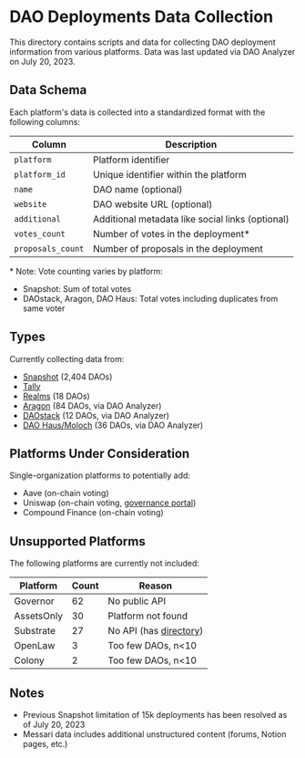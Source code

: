 # DAO Deployments Data Collection

This directory contains scripts and data for collecting DAO deployment information from various platforms. Data was last updated via DAO Analyzer on July 20, 2023.

## Data Schema

Each platform's data is collected into a standardized format with the following columns:

| Column | Description |
|--------|-------------|
| `platform` | Platform identifier |
| `platform_id` | Unique identifier within the platform |
| `name` | DAO name (optional) |
| `website` | DAO website URL (optional) |
| `additional` | Additional metadata like social links (optional) |
| `votes_count` | Number of votes in the deployment* |
| `proposals_count` | Number of proposals in the deployment |

\* Note: Vote counting varies by platform:
- Snapshot: Sum of total votes
- DAOstack, Aragon, DAO Haus: Total votes including duplicates from same voter

## Types

Currently collecting data from:

- [Snapshot](https://snapshot.org/#/) (2,404 DAOs)
- [Tally](https://www.tally.xyz/)
- [Realms](https://realms.today/) (18 DAOs)
- [Aragon](https://aragon.org/) (84 DAOs, via DAO Analyzer)
- [DAOstack](https://daostack.io/) (12 DAOs, via DAO Analyzer) 
- [DAO Haus/Moloch](https://daohaus.club/) (36 DAOs, via DAO Analyzer)

## Platforms Under Consideration

Single-organization platforms to potentially add:
- Aave (on-chain voting)
- Uniswap (on-chain voting, [governance portal](https://app.uniswap.org/#/vote))
- Compound Finance (on-chain voting)

## Unsupported Platforms

The following platforms are currently not included:

| Platform | Count | Reason |
|----------|--------|--------|
| Governor | 62 | No public API |
| AssetsOnly | 30 | Platform not found |
| Substrate | 27 | No API (has [directory](https://substrate.io/ecosystem/projects/)) |
| OpenLaw | 3 | Too few DAOs, n<10 |
| Colony | 2 | Too few DAOs, n<10 |

## Notes

- Previous Snapshot limitation of 15k deployments has been resolved as of July 20, 2023
- Messari data includes additional unstructured content (forums, Notion pages, etc.)